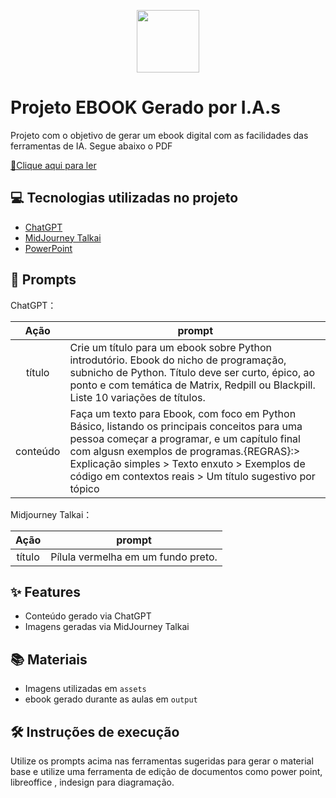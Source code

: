 <p align="center">
    <img width="100" src=".github/assets/python white.png">
</p>


# Projeto EBOOK Gerado por I.A.s


Projeto com o objetivo de gerar um ebook digital com as facilidades das ferramentas de IA. Segue abaixo o PDF

<a href="https://github.com/santana246/prompts-recipe-to-create-a-ebook/blob/main/output/ebook%20-%20redpill%20python.pdf" title="View PDF now"> 📕Clique aqui para ler</a>

## 💻 Tecnologias utilizadas no projeto

- [ChatGPT](https://chat.openai.com/) 
- [MidJourney Talkai](https://midjourney.talkai.info/pt/)
- [PowerPoint](https://www.microsoft.com/en/microsoft-365/powerpoint)

## 🧠 Prompts


ChatGPT：

|   Ação   | prompt                                                                                                                                                                                                                                                                         |
| :------: | ------------------------------------------------------------------------------------------------------------------------------------------------------------------------------------------------------------------------------------------------------------------------------ |
|  título  | Crie um título para um ebook sobre Python introdutório. Ebook do nicho de programação, subnicho de Python. Título deve ser curto, épico, ao ponto e com temática de Matrix, Redpill ou Blackpill. Liste 10 variações de títulos.                                                        |
| conteúdo | Faça um texto para Ebook, com foco em Python Básico, listando os principais conceitos para uma pessoa começar a programar, e um capítulo final com algusn exemplos de programas.{REGRAS}:> Explicação simples > Texto enxuto > Exemplos de código em contextos reais > Um título sugestivo por tópico|


Midjourney Talkai：

|  Ação  | prompt                                                                                 |
| :----: | -------------------------------------------------------------------------------------- |
| título | Pílula vermelha em um fundo preto. |

## ✨ Features

- Conteúdo gerado via ChatGPT
- Imagens geradas via MidJourney Talkai

## 📚 Materiais

- Imagens utilizadas em `assets`
- ebook gerado durante as aulas em `output`

## 🛠️ Instruções de execução

Utilize os prompts acima nas ferramentas sugeridas para gerar o material base e utilize uma ferramenta de edição de documentos como power point, libreoffice , indesign para diagramação.

